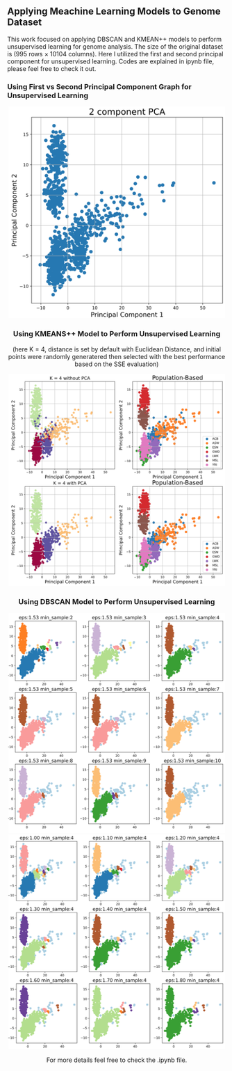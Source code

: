 ## Applying Meachine Learning Models to Genome Dataset

This work focused on applying DBSCAN and KMEAN++ models to perform unsupervised learning for genome analysis. 
The size of the original dataset is (995 rows × 10104 columns). 
Here I utilized the first and second principal component for unsupervised learning. Codes are explained in ipynb file, please feel free to check it out.

### Using First vs Second Principal Component Graph for Unsupervised Learning
<div style="text-align:center"><img src="./Images/pic1.png" width="500">

### Using KMEANS++ Model to Perform Unsupervised Learning
(here K = 4, distance is set by default with Euclidean Distance, and initial points were randomly generatered then selected with the best performance based on the SSE evaluation)
<div style="text-align:center"><img src="./Images/pic2.png" width="500">

### Using DBSCAN Model to Perform Unsupervised Learning

<div style="text-align:center"><img src="./Images/pic3.png" width="500">

<div style="text-align:center"><img src="./Images/pic4.png" width="500">

For more details feel free to check the .ipynb file.
